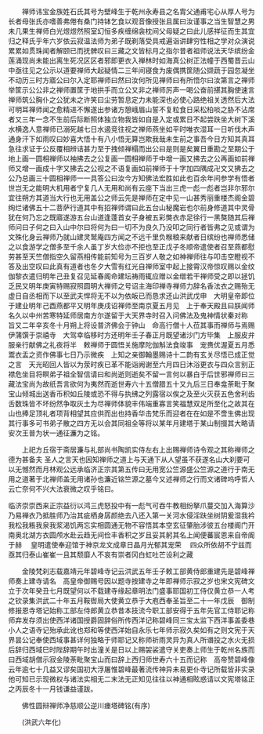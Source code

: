 <!-- { "loadSidebar": true } -->
　　禅师讳宝金族姓石氏其号为壁峰生于乾州永寿县之名胄父通甫宅心从厚人号为长者母张氏亦嗜善弗倦有桑门持钵乞食以观音像授张且属曰汝谨事之当生智慧之男未几果生禅师白光煜煜然照室幻恒多疾缠绵衾枕间父母疑之曰此儿感祥征而生其宜归之释氏乎年六岁依云寂温法师为弟子既剃落受具戒遍诣讲肆穷性相之学对众演说累累如贯珠闻者解颐已而抚髀叹曰三藏之文皆标月之指尔昔者祖师说法天华缤纷金莲涌现尚未能出离生死况区区者邪即更衣入禅林时如海真公树正法幢于西蜀晋云山中亟往见之公示以道要禅师大起疑情二三年间寝食为废偶携筐随公撷蔬于园忽凝坐不动历三时方寤公曰尔入定耶禅师曰然曰汝何所见禅师曰有所悟尔曰汝第言之禅师举筐示公公非之禅师置筐于地拱手而立公又非之禅师厉声一喝公奋前揕其胸使速言禅师筑公胸仆之公犹未之许笑曰尘劳暂息定力未能深也必使心路绝祖关透然后大法可明耳禅师闻之愈精进不懈遂出参诸方憩峨眉山誓不复粒食日采松柏啖之胁不沾席者又三年一念不生前后际断照体独立物我皆如自是入定或累日不起尝趺坐大树下溪水横逸人意禅师已溺死越七日水遏竞往视之禅师燕坐如平时唯衣湿耳一日听伐木声通身汗下如雨叹曰妙喜大悟十有八小悟无算岂欺我哉未生前之事吾今日方知其真耳急往求证于公反覆相辨诘甚力至于拽倾禅榻而出公曰是则是矣翼日重勘之至期公于地上画一圆相禅师以袖拂去之公复画一圆相禅师于中增一画又拂去之公再画如前禅师又增一画成十字又拂去之公视之不语复画如前禅师于十字加四隅成卍文又拂去之公乃总画三十圆相禅师一一具答公曰汝今方知佛法宏胜如此也百余年间参学有悟者世岂无之能明大机用者宁复几人无用和尚有云座下当出三虎一彪一彪者岂非尔邪尔宜往朔方其道当大行也无用盖公之师云先是禅师在定中见一山甚秀丽重楼杰阁金碧绚烂诸佛五十二菩萨行道其中有招禅师谓曰此五台山秘魔岩也尔前身修道其中灵骨犹在何乃忘之既寤遂游五台山道逢蓬首女子身被五彩獘衣赤足徐行一黑獒随其后禅师问曰子何之曰入山中尔曰将何为曰一切不为良久乃没叩之同行者皆弗之见或谓为文殊化身云禅师乃就山建灵鹫庵四方闻之不远千里负糇粮来献者日缤纷也禅师悉储之以食游学之僧多至千余人虽丁岁大俭亦不拒也至正戊子冬顺帝遣使者召至燕都慰劳甚至天竺僧指空久留燕相传能前知号为三百岁人敬之如神禅师往与叩击空瞪视不答及出空叹曰此真有道者也冬夕大雪有红光自禅师室中起上接霄汉帝惊叹赐以金纹伽黎衣遣归明年己丑复召见延春阁命建坛祷雨辄应赠以金缯若干禅师受之即以拯饥乏民又明年庚寅特赐寂照圆明大禅师之号诏主海印禅寺禅师力辞名香法衣之赐殆无虚日自丞相而下以至武夫悍将无不以为依皈已而恳求还山洪武戊申　大明皇帝即位于建业明年己酉燕都平又明年庚戌诏禅师至南京夏五月见　上于奉天殿且曰朕闻师名久以中州苦寒特延师居南方尔遂留于大天界寺时召入问佛法及鬼神情状秦对称　旨又二年辛亥冬十月朔上将设普济佛会于钟山　命高行僧十人莅其事而禅师与焉赐伊蒲馔于崇禧寺　大驾幸临移时方还明年壬子春正月既望诸沙门方毕集　上服皮弁服亲行献佛之礼夜将半　敕禅师于圆悟关施摩陀伽斛法食竣事　宠赉优渥夏五月悉鬻衣盂之资作佛事七日乃示微疾　上知之亲御翰墨赐诗十二韵有玄关尽悟已成正觉之言　天光昭回人皆以为荥时疾已革不能诣阙谢至六月四日沐浴更衣与四众言别正襟危坐目将瞑弟子祖全智信请曰和尚逝则逝矣不留一言何以暴白于后世邪禅师曰三藏法宝尚为故纸吾言欲何为夷然而逝世寿六十五僧腊五十又九后三日奉龛荼毗于聚宝山倾城出送香币积如丘陵或恐不得与执绋之列露宿以俟之及至火灭获五色舍利齿舌数珠皆不坏纷然争取灰土为尽禅师体貌丰伟端重寡言笑福慧双足所至化之故其在山也捧足顶礼者项背相望其应供而出也持香华击梵乐而迎者在在如是不啻生佛出现其行事多可书弟子散之四方无以会其同祖全等将以某年月建塔于某山制掇其大略请安次王普为状一通征濂为之铭。

　　上祀方丘宿于斋居濂与礼部尚书陶凯实侍左右上出赐禅师诗令观之其称禅师之德为甚备夫
圣人之言天也因知禅师之道上与天通下从人望虽不获遂名山大刹要可以无憾然而月林观公远承临济正宗其第五传曰无用宽公竺源盛公竺源之道行于南无用之道著于北禅师盖无用诸孙也濂近铭竺源之墓今又述禅师之行而文诸碑呜呼哲人云亡奈何不兴大法衰微之叹乎铭曰。

临济崇崇西来正宗益衍以鸿三虎怒投中有一彪气可吞牛教相纷拏爪蔓交加入海算沙乃易禅衣乃抵胜师乃治其疵栖身孱颜绝去八还入第一关河水侵淫趺坐树阴爰湿我衿我松我粻我泉我浆渴饥两忘实相圆通无物不容悟其本空玄征肇胎涉彼五台楼阁门开南奥北湖方衣圆颅水赴云趋无间俭丰香积之岁且妥其躬其名上闻便蕃宸恩来自帝阍于赫
　皇明遣使奉迎馆于神京龙文成章日晶月光郁其宠荣
　四众所依胡不宁兹而亟其归泰山崔崔一且其颓靡人不哀有崇者冈白虹吐芒设利之藏

　　金陵梵刹志载嘉靖元年碧峰寺记云洪武五年壬子敕工部黄侍郎重建先是碧峰禅师奏上建寺请名　高皇帝御赐号因以题寺按建寺之年即禅师示寂之岁也宋文宪碑文立于次年癸丑七月既望何以不载建寺缘起章明法门盛事耶国初工侍仅黄立恭一人考之钦录集洪武二十年五月鞍辔局大使黄立恭于大庖西奉圣旨至二十一年戊辰　御制修报恩寺塔记始称工部左侍郎黄立恭昔本技流今职工部安得于五年先官工侍耶记称师弃发存须出使西洋诸国授爵固辞俗所传西洋记称碧峰同三宝太监下西洋事盖委巷小人之语寺记殆承此讹也郑和等使西洋始自永乐七年师示寂久矣如有之则文宪于天界昙公记奉使西域事甚详何独略于师耶记又称师祈雨灵异为真人所谮投之水火无损后辞归西域巳时陛辞期午时出潼关是日以上赐袈裟遣守关吏奏上师生于乾州名族而曰西域胡僧示寂金陵荼毗聚宝山而曰辞上西归师世寿六十五而记称　高帝赞碧峰像云年逾七十几益又谬矣国初大浮屠惟碧峰最著流传神异未易更仆寺记所载皆非实录他可知已示现微权与诸法实相无二末法无正知见往往以神通相眩惑请以文宪塔铭正之丙辰冬十一月钱谦益谨跋。

　　佛性圆辩禅师净慈顺公逆川瘗塔碑铭(有序)

　　(洪武六年化)

